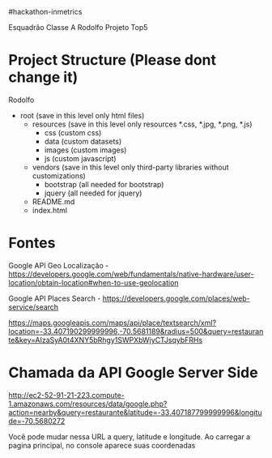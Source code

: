 #hackathon-inmetrics

Esquadrão Classe A
Rodolfo
Projeto Top5

# Project Structure (Please dont change it)
Rodolfo
- root (save in this level only html files)
	- resources (save in this level only resources *.css, *.jpg, *.png, *.js)
		- css (custom css)
		- data (custom datasets)
		- images (custom images)
		- js (custom javascript)
	- vendors (save in this level only third-party libraries without customizations)
		- bootstrap (all needed for bootstrap)
		- jquery (all needed for jquery)
	- README.md
	- index.html



# Fontes
Google API Geo Localização - https://developers.google.com/web/fundamentals/native-hardware/user-location/obtain-location#when-to-use-geolocation

Google API Places Search - https://developers.google.com/places/web-service/search

https://maps.googleapis.com/maps/api/place/textsearch/xml?location=-33.407190299999996,-70.5681189&radius=500&query=restaurante&key=AIzaSyA0t4XNY5bRhgy1SWPXbWjyCTJsqybFRHs

# Chamada da API Google Server Side
http://ec2-52-91-21-223.compute-1.amazonaws.com/resources/data/google.php?action=nearby&query=restaurante&latitude=-33.407187799999996&longitude=-70.5680272

Você pode mudar nessa URL a query, latitude e longitude. Ao carregar a pagina principal, no console aparece suas coordenadas